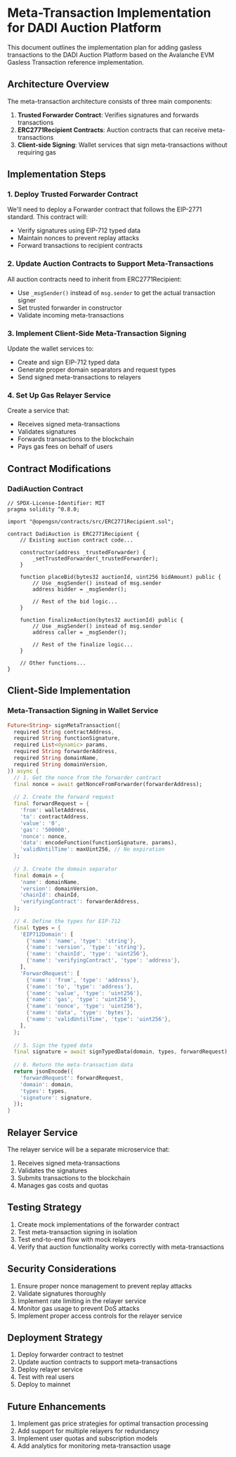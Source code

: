 # Meta-Transaction Implementation for DADI Auction Platform

This document outlines the implementation plan for adding gasless transactions to the DADI Auction Platform based on the Avalanche EVM Gasless Transaction reference implementation.

## Architecture Overview

The meta-transaction architecture consists of three main components:

1. **Trusted Forwarder Contract**: Verifies signatures and forwards transactions
2. **ERC2771Recipient Contracts**: Auction contracts that can receive meta-transactions
3. **Client-side Signing**: Wallet services that sign meta-transactions without requiring gas

## Implementation Steps

### 1. Deploy Trusted Forwarder Contract

We'll need to deploy a Forwarder contract that follows the EIP-2771 standard. This contract will:
- Verify signatures using EIP-712 typed data
- Maintain nonces to prevent replay attacks
- Forward transactions to recipient contracts

### 2. Update Auction Contracts to Support Meta-Transactions

All auction contracts need to inherit from ERC2771Recipient:
- Use `_msgSender()` instead of `msg.sender` to get the actual transaction signer
- Set trusted forwarder in constructor
- Validate incoming meta-transactions

### 3. Implement Client-Side Meta-Transaction Signing

Update the wallet services to:
- Create and sign EIP-712 typed data
- Generate proper domain separators and request types
- Send signed meta-transactions to relayers

### 4. Set Up Gas Relayer Service

Create a service that:
- Receives signed meta-transactions
- Validates signatures
- Forwards transactions to the blockchain
- Pays gas fees on behalf of users

## Contract Modifications

### DadiAuction Contract

```solidity
// SPDX-License-Identifier: MIT
pragma solidity ^0.8.0;

import "@opengsn/contracts/src/ERC2771Recipient.sol";

contract DadiAuction is ERC2771Recipient {
    // Existing auction contract code...
    
    constructor(address _trustedForwarder) {
        _setTrustedForwarder(_trustedForwarder);
    }
    
    function placeBid(bytes32 auctionId, uint256 bidAmount) public {
        // Use _msgSender() instead of msg.sender
        address bidder = _msgSender();
        
        // Rest of the bid logic...
    }
    
    function finalizeAuction(bytes32 auctionId) public {
        // Use _msgSender() instead of msg.sender
        address caller = _msgSender();
        
        // Rest of the finalize logic...
    }
    
    // Other functions...
}
```

## Client-Side Implementation

### Meta-Transaction Signing in Wallet Service

```dart
Future<String> signMetaTransaction({
  required String contractAddress,
  required String functionSignature,
  required List<dynamic> params,
  required String forwarderAddress,
  required String domainName,
  required String domainVersion,
}) async {
  // 1. Get the nonce from the forwarder contract
  final nonce = await getNonceFromForwarder(forwarderAddress);
  
  // 2. Create the forward request
  final forwardRequest = {
    'from': walletAddress,
    'to': contractAddress,
    'value': '0',
    'gas': '500000',
    'nonce': nonce,
    'data': encodeFunction(functionSignature, params),
    'validUntilTime': maxUint256, // No expiration
  };
  
  // 3. Create the domain separator
  final domain = {
    'name': domainName,
    'version': domainVersion,
    'chainId': chainId,
    'verifyingContract': forwarderAddress,
  };
  
  // 4. Define the types for EIP-712
  final types = {
    'EIP712Domain': [
      {'name': 'name', 'type': 'string'},
      {'name': 'version', 'type': 'string'},
      {'name': 'chainId', 'type': 'uint256'},
      {'name': 'verifyingContract', 'type': 'address'},
    ],
    'ForwardRequest': [
      {'name': 'from', 'type': 'address'},
      {'name': 'to', 'type': 'address'},
      {'name': 'value', 'type': 'uint256'},
      {'name': 'gas', 'type': 'uint256'},
      {'name': 'nonce', 'type': 'uint256'},
      {'name': 'data', 'type': 'bytes'},
      {'name': 'validUntilTime', 'type': 'uint256'},
    ],
  };
  
  // 5. Sign the typed data
  final signature = await signTypedData(domain, types, forwardRequest);
  
  // 6. Return the meta-transaction data
  return jsonEncode({
    'forwardRequest': forwardRequest,
    'domain': domain,
    'types': types,
    'signature': signature,
  });
}
```

## Relayer Service

The relayer service will be a separate microservice that:

1. Receives signed meta-transactions
2. Validates the signatures
3. Submits transactions to the blockchain
4. Manages gas costs and quotas

## Testing Strategy

1. Create mock implementations of the forwarder contract
2. Test meta-transaction signing in isolation
3. Test end-to-end flow with mock relayers
4. Verify that auction functionality works correctly with meta-transactions

## Security Considerations

1. Ensure proper nonce management to prevent replay attacks
2. Validate signatures thoroughly
3. Implement rate limiting in the relayer service
4. Monitor gas usage to prevent DoS attacks
5. Implement proper access controls for the relayer service

## Deployment Strategy

1. Deploy forwarder contract to testnet
2. Update auction contracts to support meta-transactions
3. Deploy relayer service
4. Test with real users
5. Deploy to mainnet

## Future Enhancements

1. Implement gas price strategies for optimal transaction processing
2. Add support for multiple relayers for redundancy
3. Implement user quotas and subscription models
4. Add analytics for monitoring meta-transaction usage
